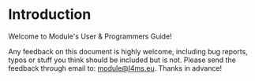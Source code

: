 # Introduction

Welcome to Module's User & Programmers Guide!

Any feedback on this document is highly welcome, including bug reports, typos or stuff you think should be included but
is not. Please send the feedback through email to: module@l4ms.eu. Thanks in advance!
